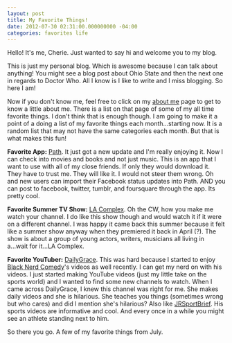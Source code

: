 ```yaml
---
layout: post
title: My Favorite Things!
date: 2012-07-30 02:31:00.000000000 -04:00
categories: favorites life
---
```

<p>Hello! It's me, Cherie. Just wanted to say hi and welcome you to my blog.</p>
<p>This is just my personal blog. Which is awesome because I can talk about anything! You might see a blog post about Ohio State and then the next one in regards to Doctor Who. All I know is I like to write and I miss blogging. So here I am!</p>
<p>Now if you don't know me, feel free to click on my <a href="http://cherielampley.blogspot.com/p/about-me.html" target="_blank">about me</a> page to get to know a little about me. There is a list on that page of some of my all time favorite things. I don't think that is enough though. I am going to make it a point of a doing a list of my favorite things each month...starting now. It is a random list that may not have the same categories each month. But that is what makes this fun!</p>
<p><b>Favorite App:</b> <a href="http://path.com/" target="_blank">Path</a>. It just got a new update and I'm really enjoying it. Now I can check into movies and books and not just music. This is an app that I want to use with all of my close friends. If only they would download it. They have to trust me. They will like it. I would not steer them wrong. Oh and new users can import their Facebook status updates into Path. AND you can post to facebook, twitter, tumblr, and foursquare through the app. Its pretty cool.</p>
<p><b>Favorite Summer TV Show:</b> <a href="http://www.cwtv.com/shows/the-la-complex" target="_blank">LA Complex</a>. Oh the CW, how you make me watch your channel. I do like this show though and would watch it if it were on a different channel. I was happy it came back this summer because it felt like a summer show anyway when they premiered it back in April (?). The show is about a group of young actors, writers, musicians all living in a...wait for it...LA Complex.</p>
<p><b>Favorite YouTuber:</b> <a href="http://youtube.com/dailygrace" target="_blank">DailyGrace</a>. This was hard because I started to enjoy <a href="http://youtube.com/blacknerdcomedy" target="_blank">Black Nerd Comedy</a>'s videos as well recently. I can get my nerd on with his videos. I just started making YouTube videos (just my little take on the sports world) and I wanted to find some new channels to watch. When I came across DailyGrace, I knew this channel was right for me. She makes daily videos and she is hilarious. She teaches you things (sometimes wrong but who cares) and did I mention she's hilarious? Also like <a href="http://youtube.com/jrsportbrief" target="_blank">JRSportBrief</a>. His sports videos are informative and cool. And every once in a while you might see an athlete standing next to him.</p>
<p>So there you go. A few of my favorite things from July.</p>
